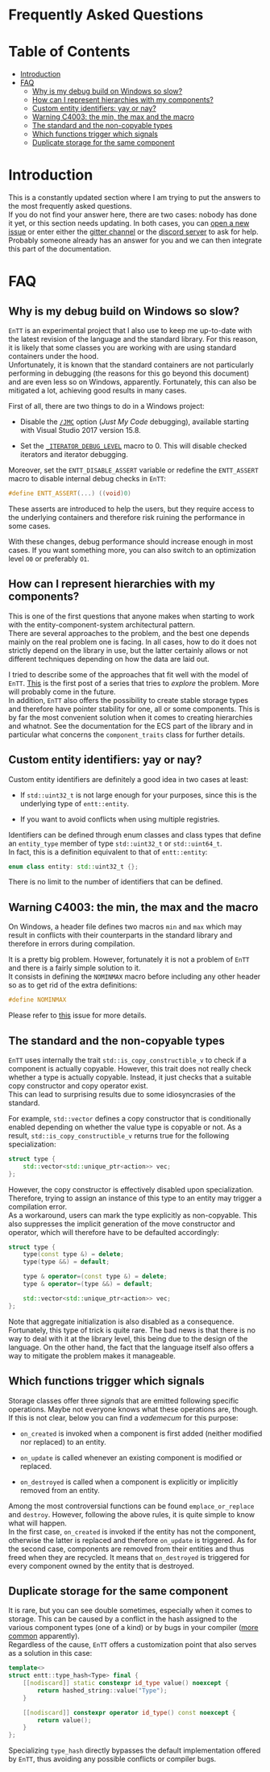 # Frequently Asked Questions

# Table of Contents

* [Introduction](#introduction)
* [FAQ](#faq)
  * [Why is my debug build on Windows so slow?](#why-is-my-debug-build-on-windows-so-slow)
  * [How can I represent hierarchies with my components?](#how-can-i-represent-hierarchies-with-my-components)
  * [Custom entity identifiers: yay or nay?](#custom-entity-identifiers-yay-or-nay)
  * [Warning C4003: the min, the max and the macro](#warning-c4003-the-min-the-max-and-the-macro)
  * [The standard and the non-copyable types](#the-standard-and-the-non-copyable-types)
  * [Which functions trigger which signals](#which-functions-trigger-which-signals)
  * [Duplicate storage for the same component](#duplicate-storage-for-the-same-component)

# Introduction

This is a constantly updated section where I am trying to put the answers to the
most frequently asked questions.<br/>
If you do not find your answer here, there are two cases: nobody has done it yet, 
or this section needs updating. In both cases, you can
[open a new issue](https://github.com/skypjack/entt/issues/new) or enter either
the [gitter channel](https://gitter.im/skypjack/entt) or the
[discord server](https://discord.gg/5BjPWBd) to ask for help.<br/>
Probably someone already has an answer for you and we can then integrate this
part of the documentation.

# FAQ

## Why is my debug build on Windows so slow?

`EnTT` is an experimental project that I also use to keep me up-to-date with the
latest revision of the language and the standard library. For this reason, it is
likely that some classes you are working with are using standard containers under
the hood.<br/>
Unfortunately, it is known that the standard containers are not particularly
performing in debugging (the reasons for this go beyond this document) and are
even less so on Windows, apparently. Fortunately, this can also be mitigated a
lot, achieving good results in many cases.

First of all, there are two things to do in a Windows project:

* Disable the [`/JMC`](https://docs.microsoft.com/cpp/build/reference/jmc)
  option (_Just My Code_ debugging), available starting with Visual Studio 2017
  version 15.8.

* Set the [`_ITERATOR_DEBUG_LEVEL`](https://docs.microsoft.com/cpp/standard-library/iterator-debug-level)
  macro to 0. This will disable checked iterators and iterator debugging.

Moreover, set the `ENTT_DISABLE_ASSERT` variable or redefine the `ENTT_ASSERT`
macro to disable internal debug checks in `EnTT`:

```cpp
#define ENTT_ASSERT(...) ((void)0)
```

These asserts are introduced to help the users, but they require access to the
underlying containers and therefore risk ruining the performance in some cases.

With these changes, debug performance should increase enough in most cases. If
you want something more, you can also switch to an optimization level `O0` or
preferably `O1`.

## How can I represent hierarchies with my components?

This is one of the first questions that anyone makes when starting to work with
the entity-component-system architectural pattern.<br/>
There are several approaches to the problem, and the best one depends mainly on
the real problem one is facing. In all cases, how to do it does not strictly
depend on the library in use, but the latter certainly allows or not different
techniques depending on how the data are laid out.

I tried to describe some of the approaches that fit well with the model of
`EnTT`. [This](https://skypjack.github.io/2019-06-25-ecs-baf-part-4/) is the
first post of a series that tries to _explore_ the problem. More will probably
come in the future.<br/>
In addition, `EnTT` also offers the possibility to create stable storage types
and therefore have pointer stability for one, all or some components. This is by
far the most convenient solution when it comes to creating hierarchies and
whatnot. See the documentation for the ECS part of the library and in particular
what concerns the `component_traits` class for further details.

## Custom entity identifiers: yay or nay?

Custom entity identifiers are definitely a good idea in two cases at least:

* If `std::uint32_t` is not large enough for your purposes, since this is the
  underlying type of `entt::entity`.

* If you want to avoid conflicts when using multiple registries.

Identifiers can be defined through enum classes and class types that define an
`entity_type` member of type `std::uint32_t` or `std::uint64_t`.<br/>
In fact, this is a definition equivalent to that of `entt::entity`:

```cpp
enum class entity: std::uint32_t {};
```

There is no limit to the number of identifiers that can be defined.

## Warning C4003: the min, the max and the macro

On Windows, a header file defines two macros `min` and `max` which may result in
conflicts with their counterparts in the standard library and therefore in
errors during compilation.

It is a pretty big problem. However, fortunately it is not a problem of `EnTT`
and there is a fairly simple solution to it.<br/>
It consists in defining the `NOMINMAX` macro before including any other header
so as to get rid of the extra definitions:

```cpp
#define NOMINMAX
```

Please refer to [this](https://github.com/skypjack/entt/issues/96) issue for
more details.

## The standard and the non-copyable types

`EnTT` uses internally the trait `std::is_copy_constructible_v` to check if a
component is actually copyable. However, this trait does not really check whether
a type is actually copyable. Instead, it just checks that a suitable copy
constructor and copy operator exist.<br/>
This can lead to surprising results due to some idiosyncrasies of the standard.

For example, `std::vector` defines a copy constructor that is conditionally
enabled depending on whether the value type is copyable or not. As a result,
`std::is_copy_constructible_v` returns true for the following specialization:

```cpp
struct type {
    std::vector<std::unique_ptr<action>> vec;
};
```

However, the copy constructor is effectively disabled upon specialization.
Therefore, trying to assign an instance of this type to an entity may trigger a
compilation error.<br/>
As a workaround, users can mark the type explicitly as non-copyable. This also
suppresses the implicit generation of the move constructor and operator, which
will therefore have to be defaulted accordingly:

```cpp
struct type {
    type(const type &) = delete;
    type(type &&) = default;

    type & operator=(const type &) = delete;
    type & operator=(type &&) = default;

    std::vector<std::unique_ptr<action>> vec;
};
```

Note that aggregate initialization is also disabled as a consequence.<br/>
Fortunately, this type of trick is quite rare. The bad news is that there is no
way to deal with it at the library level, this being due to the design of the
language. On the other hand, the fact that the language itself also offers a way
to mitigate the problem makes it manageable.

## Which functions trigger which signals

Storage classes offer three _signals_ that are emitted following specific
operations. Maybe not everyone knows what these operations are, though.<br/>
If this is not clear, below you can find a _vademecum_ for this purpose:

* `on_created` is invoked when a component is first added (neither modified nor 
  replaced) to an entity.

* `on_update` is called whenever an existing component is modified or replaced.

* `on_destroyed` is called when a component is explicitly or implicitly removed 
  from an entity.

Among the most controversial functions can be found `emplace_or_replace` and
`destroy`. However, following the above rules, it is quite simple to know what 
will happen.<br/>
In the first case, `on_created` is invoked if the entity has not the component,
otherwise the latter is replaced and therefore `on_update` is triggered. As for
the second case, components are removed from their entities and thus freed when
they are recycled. It means that `on_destroyed` is triggered for every component 
owned by the entity that is destroyed.

## Duplicate storage for the same component

It is rare, but you can see double sometimes, especially when it comes to storage.
This can be caused by a conflict in the hash assigned to the various component
types (one of a kind) or by bugs in your compiler
([more common](https://github.com/skypjack/entt/issues/1063) apparently).<br/>
Regardless of the cause, `EnTT` offers a customization point that also serves as
a solution in this case:

```cpp
template<>
struct entt::type_hash<Type> final {
    [[nodiscard]] static constexpr id_type value() noexcept {
        return hashed_string::value("Type");
    }

    [[nodiscard]] constexpr operator id_type() const noexcept {
        return value();
    }
};
```

Specializing `type_hash` directly bypasses the default implementation offered by
`EnTT`, thus avoiding any possible conflicts or compiler bugs.
